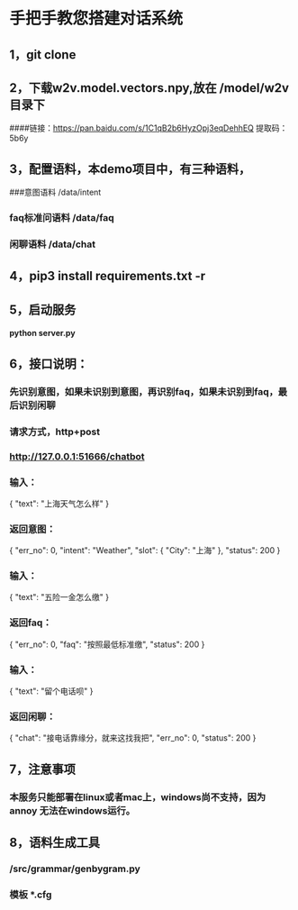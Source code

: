 # 手把手教您搭建对话系统

## 1，git clone

## 2，下载w2v.model.vectors.npy,放在 /model/w2v 目录下
####链接：https://pan.baidu.com/s/1C1qB2b6HyzOpj3eqDehhEQ  提取码：5b6y 

## 3，配置语料，本demo项目中，有三种语料，
###意图语料 /data/intent
### faq标准问语料 /data/faq
### 闲聊语料 /data/chat

## 4，pip3 install requirements.txt -r

## 5，启动服务
#### python server.py

## 6，接口说明：
### 先识别意图，如果未识别到意图，再识别faq，如果未识别到faq，最后识别闲聊
### 请求方式，http+post 
### http://127.0.0.1:51666/chatbot
### 输入： 
{
    "text": "上海天气怎么样"
}
### 返回意图：
{
  "err_no": 0,
  "intent": "Weather",
  "slot": {
    "City": "上海"
  },
  "status": 200
}

### 输入：
{
    "text": "五险一金怎么缴"
}
### 返回faq：
{
  "err_no": 0,
  "faq": "按照最低标准缴",
  "status": 200
}

### 输入：
{
    "text": "留个电话呗"
}
### 返回闲聊：
{
  "chat": "接电话靠缘分，就来这找我把",
  "err_no": 0,
  "status": 200
}

## 7，注意事项
### 本服务只能部署在linux或者mac上，windows尚不支持，因为 annoy 无法在windows运行。

## 8，语料生成工具
### /src/grammar/genbygram.py
### 模板 *.cfg